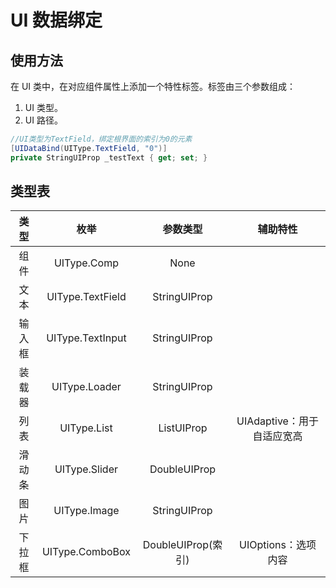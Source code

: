 # UI 数据绑定

## 使用方法

在 UI 类中，在对应组件属性上添加一个特性标签。标签由三个参数组成：

1. UI 类型。
2. UI 路径。

```C# 
//UI类型为TextField，绑定根界面的索引为0的元素
[UIDataBind(UIType.TextField, "0")]
private StringUIProp _testText { get; set; }
```

## 类型表

|类型 | 枚举 | 参数类型 | 辅助特性 |
|:-:|:-:|:-:|:-:|
|组件|UIType.Comp|None||
|文本|UIType.TextField|StringUIProp||
|输入框|UIType.TextInput|StringUIProp||
|装载器|UIType.Loader|StringUIProp||
|列表|UIType.List|ListUIProp|UIAdaptive：用于自适应宽高 |
|滑动条|UIType.Slider|DoubleUIProp||
|图片|UIType.Image|StringUIProp||
|下拉框|UIType.ComboBox|DoubleUIProp(索引)|UIOptions：选项内容|